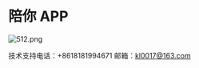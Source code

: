 # 陪你 APP

![512.png](http://upload-images.jianshu.io/upload_images/310787-85bdec60582eade3.png?imageMogr2/auto-orient/strip%7CimageView2/2/w/1240)

技术支持电话：+8618181994671 邮箱：kl0017@163.com
